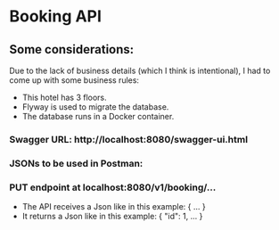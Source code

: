 # Booking API

## Some considerations:

Due to the lack of business details (which I think is intentional), I had to come up with some business rules:
- This hotel has 3 floors.
- Flyway is used to migrate the database.
- The database runs in a Docker container.

### Swagger URL: http://localhost:8080/swagger-ui.html

### JSONs to be used in Postman:

### PUT endpoint at localhost:8080/v1/booking/...
- The API receives a Json like in this example:
  {
...
  }
- It returns a Json like in this example:
  {
  "id": 1,
...
  }